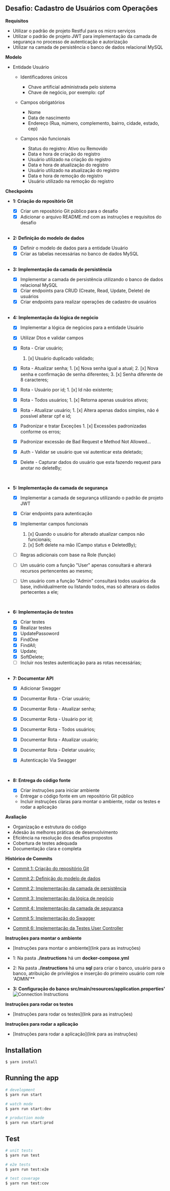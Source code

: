 ## Desafio: Cadastro de Usuários com Operações

**Requisitos**

- Utilizar o padrão de projeto Restful para os micro serviços
- Utilizar o padrão de projeto JWT para implementação da camada de segurança no processo de autenticação e autorização
- Utilizar na camada de persistência o banco de dados relacional MySQL

**Modelo**

- Entidade Usuário

  - Identificadores únicos

    - Chave artificial administrada pelo sistema
    - Chave de negócio, por exemplo: cpf

  - Campos obrigatórios

    - Nome
    - Data de nascimento
    - Endereço (Rua, número, complemento, bairro, cidade, estado, cep)

  - Campos não funcionais

    - Status do registro: Ativo ou Removido
    - Data e hora de criação do registro
    - Usuário utilizado na criação do registro
    - Data e hora de atualização do registro
    - Usuário utilizado na atualização do registro
    - Data e hora de remoção do registro
    - Usuário utilizado na remoção do registro

**Checkpoints**

- **1: Criação do repositório Git**

  - [x] Criar um repositório Git público para o desafio
  - [x] Adicionar o arquivo README.md com as instruções e requisitos do desafio

  </br>
- **2: Definição do modelo de dados**

  - [x] Definir o modelo de dados para a entidade Usuário
  - [x] Criar as tabelas necessárias no banco de dados MySQL
  </br>

- **3: Implementação da camada de persistência**

  - [x] Implementar a camada de persistência utilizando o banco de dados relacional MySQL
  - [x] Criar endpoints para CRUD (Create, Read, Update, Delete) de usuários
  - [x] Criar endpoints para realizar operações de cadastro de usuários
  </br>
- **4: Implementação da lógica de negócio**

  - [x] Implementar a lógica de negócios para a entidade Usuário
  - [x] Utilizar Dtos e validar campos

  - [x] Rota - Criar usuário;  
    1.  [x] Usuário duplicado validado;
 
  - [x] Rota - Atualizar senha;
         1. [x] Nova senha igual a atual; 2. [x] Nova senha e confirmação de senha diferentes; 3. [x] Senha diferente de 8 caracteres;

  - [x] Rota - Usuário por id;
         1. [x] Id não existente;

  - [x] Rota - Todos usuários;
         1. [x] Retorna apenas usuários ativos;
       
  - [x] Rota - Atualizar usuário;
         1. [x] Altera apenas dados simples, não é possível alterar cpf e id;
       
  - [x] Padronizar e tratar Exceções 1. [x] Excessões padronizadas conforme os erros;

  - [x] Padronizar excessão de Bad Request e Method Not Allowed...

  - [x] Auth - Validar se usuário que vai autenticar esta deletado;

  - [x] Delete - Capturar dados do usuário que esta fazendo request para anotar no deleteBy;
  
  </br>

- **5: Implementação da camada de segurança**

  - [x] Implementar a camada de segurança utilizando o padrão de projeto JWT
  - [x] Criar endpoints para autenticação

  - [x] Implementar campos funcionais

    1. [x] Quando o usuário for alterado atualizar campos não funcionais;
    2. [x] Soft delete na mão (Campo status e DeletedBy);

  - [ ] Regras adicionais com base na Role (função)
  - [ ] Um usuário com a função "User" apenas consultará e alterará recursos pertencentes ao mesmo;
  - [ ] Um usuário com a função "Admin" consultará todos usuários da base, individualmente ou listando todos, mas só alterara os dados pertecentes a ele;
  
  </br>

- **6: Implementação de testes**

  - [x] Criar testes 
  - [x] Realizar testes 
  - [x] UpdatePassoword
  - [x] FindOne
  - [x] FindAll;
  - [x] Update;
  - [x] SoftDelete;
  - [ ] Incluir nos testes autenticação para as rotas necessárias;
  
  </br>

- **7: Documentar API**

  - [x] Adicionar Swagger
  - [x] Documentar Rota - Criar usuário;
  - [x] Documentar Rota - Atualizar senha;
  - [x] Documentar Rota - Usuário por id;
  - [x] Documentar Rota - Todos usuários;
  - [x] Documentar Rota - Atualizar usuário;
  - [x] Documentar Rota - Deletar usuário;

  - [x] Autenticação Via Swagger
  
  </br>

- **8: Entrega do código fonte**

  - [x] Criar instruções para iniciar ambiente

  - Entregar o código fonte em um repositório Git público
  - Incluir instruções claras para montar o ambiente, rodar os testes e rodar a aplicação

**Avaliação**

- Organização e estrutura do código
- Adesão às melhores práticas de desenvolvimento
- Eficiência na resolução dos desafios propostos
- Cobertura de testes adequada
- Documentação clara e completa

**Histórico de Commits**

- [Commit 1: Criação do repositório Git](https://github.com/ageurdo/1sti-nesjs/commit/af7894d32b66c06f218ce2337867655672f2193a 'Commit 1')

- [Commit 2: Definição do modelo de dados ](https://github.com/ageurdo/1sti-nesjs/commit/c0a8605b74224530f787132f8f90e2f3724fee90 'Commit 2')

- [Commit 2: Implementação da camada de persistência](https://github.com/ageurdo/1sti-nesjs/commit/c0a8605b74224530f787132f8f90e2f3724fee90 'Commit 2')

- [Commit 3: Implementação da lógica de negócio](https://github.com/ageurdo/1sti-nesjs/commit/7e59608d5282cc5b387cdf77030800913268a867 'Commit 3')

- [Commit 4: Implementação da camada de segurança](https://github.com/ageurdo/1sti-nesjs/commit/9a7dfcb6f0a3e04df618174c1d6a1cc83e4b1f45 'Commit 4')

- [Commit 5: Implementação do Swagger](https://github.com/ageurdo/1sti-nesjs/commit/6a667e59afd3708cce8a7b88c1d201f53182f287 'Commit 5')

- [Commit 6: Implementação da Testes User Controller](https://github.com/ageurdo/1sti-nesjs/commit/4b94d3e5964ef8d2825b5011dcabc8c081fcc04b 'Commit 6')

**Instruções para montar o ambiente**

- [Instruções para montar o ambiente](link para as instruções)

- 1: Na pasta **./instructions** há um **docker-compose.yml**
- 2: Na pasta **./instructions** há uma **sql** para criar o banco, usuário para o banco, atribuição de privilégios e inserção do primeiro usuário com role 'ADMIN'\*\*
- **3: Configuração do banco src/main/resources/application.properties'**
  ![Connection Instructions](/instructions/connection.png)

**Instruções para rodar os testes**

- \[Instruções para rodar os testes\](link para as instruções)

**Instruções para rodar a aplicação**

- \[Instruções para rodar a aplicação\](link para as instruções)

## Installation

```bash
$ yarn install
```

## Running the app

```bash
# development
$ yarn run start

# watch mode
$ yarn run start:dev

# production mode
$ yarn run start:prod
```

## Test

```bash
# unit tests
$ yarn run test

# e2e tests
$ yarn run test:e2e

# test coverage
$ yarn run test:cov
```
